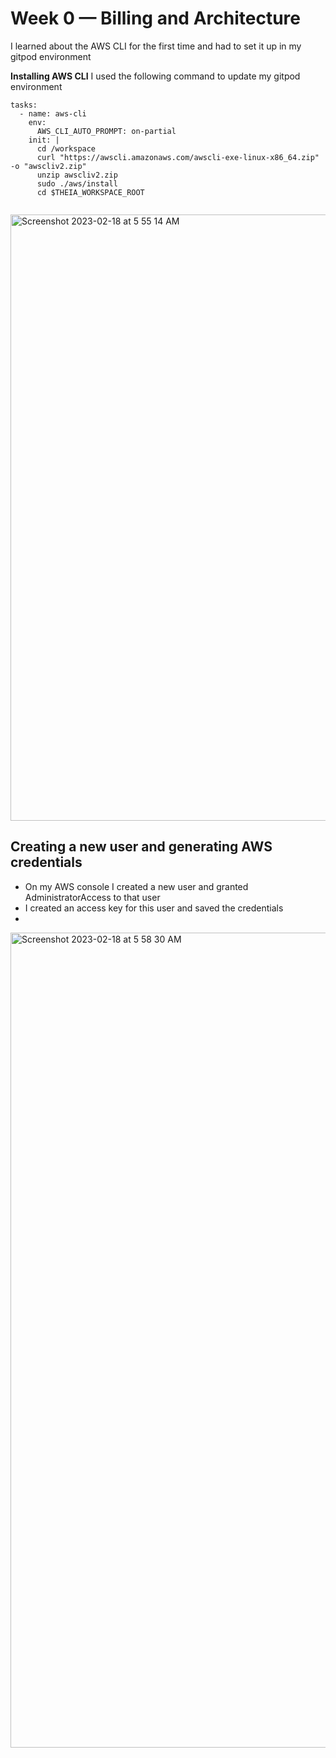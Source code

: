 # Week 0 — Billing and Architecture

I learned about the AWS CLI for the first time and had to set it up in my gitpod environment

**Installing AWS CLI**
I used the following command to update my gitpod environment

```
tasks:
  - name: aws-cli
    env:
      AWS_CLI_AUTO_PROMPT: on-partial
    init: |
      cd /workspace
      curl "https://awscli.amazonaws.com/awscli-exe-linux-x86_64.zip" -o "awscliv2.zip"
      unzip awscliv2.zip
      sudo ./aws/install
      cd $THEIA_WORKSPACE_ROOT
      
  ```


<img width="970" alt="Screenshot 2023-02-18 at 5 55 14 AM" src="https://user-images.githubusercontent.com/1076924/219838099-f81ca5b8-3afc-4d37-8f7a-a993a138cde0.png">

## Creating a new user and generating AWS credentials

- On my AWS console I created a new user and granted AdministratorAccess to that user
- I created an access key for this user and saved the credentials
- 
<img width="1304" alt="Screenshot 2023-02-18 at 5 58 30 AM" src="https://user-images.githubusercontent.com/1076924/219838802-e3b17e7c-49cf-478d-b0e7-a2e576821ff1.png">


